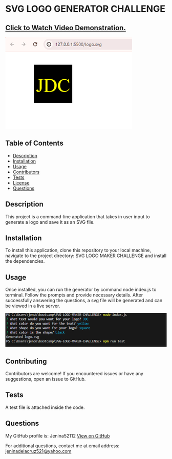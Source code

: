 
# SVG LOGO GENERATOR CHALLENGE    

## [Click to Watch Video Demonstration.](https://drive.google.com/file/d/1w01i9K4Za1NtSSlHgsi7txAy090_aEK7/view?usp=sharing)


![alt text](image-2.png)

## Table of Contents
- [Description](#description)
- [Installation](#installation)
- [Usage](#usage)
- [Contributors](#contributing)
- [Tests](#tests)
- [License](#license)
- [Questions](#questions)


## Description
This project is a command-line application that takes in user input to generate a logo and save it as an SVG file.

## Installation
To install this application, clone this repository to your local machine, navigate to the project directory: SVG LOGO MAKER CHALLENGE and install the dependencies.

## Usage
Once installed, you can run the generator by command node index.js to terminal. Follow the prompts and provide necessary details. After successfully answering the questions, a svg file will be generated and can be viewed in a live server.

![alt text](image-3.png)

## Contributing
Contributors are welcome! If you encountered issues or have any suggestions, open an issue to GitHub.

## Tests
A test file is attached inside the code.

## Questions
  My GitHub profile is: Jenina52112 [View on GitHub](https://github.com/Jenina52112)

  For additional questions, contact me at email address: jeninadelacruz521@yahoo.com
